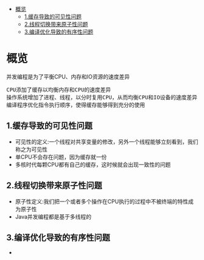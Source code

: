 <!-- TOC -->

- [概览](#概览)
    - [1.缓存导致的可见性问题](#1缓存导致的可见性问题)
    - [2.线程切换带来原子性问题](#2线程切换带来原子性问题)
    - [3.编译优化导致的有序性问题](#3编译优化导致的有序性问题)

<!-- /TOC -->

# 概览

并发编程是为了平衡CPU、内存和IO资源的速度差异

<pre>
CPU添加了缓存以均衡内存和CPU的速度差异
操作系统增加了进程、线程，以分时复用CPU，从而均衡CPU和IO设备的速度差异
编译程序优化指令执行顺序，使得缓存能够得到充分的使用
</pre>

## 1.缓存导致的可见性问题

* 可见性的定义:一个线程对共享变量的修改，另外一个线程能够立刻看到，我们称之为可见性
* 单CPU不会存在问题，因为缓存就一份
* 多核时代每颗CPU都有自己的缓存，这时候就会出现一致性的问题

## 2.线程切换带来原子性问题

* 原子性定义:我们把一个或者多个操作在CPU执行的过程中不被终端的特性成为原子性
* Java并发编程都是基于多线程的

## 3.编译优化导致的有序性问题

* 